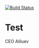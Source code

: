 [![Build Status](https://travis-ci.org/Aliluev/Test.svg?branch=main)](https://travis-ci.org/Aliluev/Test)
# Test
CEO Aliluev